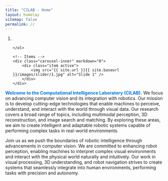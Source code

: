 ```yaml
---
title: "CILAB - Home"
layout: homelay
sitemap: false
permalink: //
---
```


<div markdown="0" id="carousel" class="carousel slide" data-ride="carousel" data-interval="100000" data-pause="hover" >
    <!-- Menu -->
    <ol class="carousel-indicators">
        <li data-target="#carousel" data-slide-to="0" class="active"></li>
        <!-- <li data-target="#carousel" data-slide-to="1"></li> -->

    </ol>

    <!-- Items -->
    <div class="carousel-inner" markdown="0">
        <div class="item active">
            <img src="{{ site.url }}{{ site.baseurl }}/images/slider/1.jpg" alt="Slide 1" />
        </div>
    </div>
<!--   <a class="left carousel-control" href="#carousel" role="button" data-slide="prev">
    <span class="glyphicon glyphicon-chevron-left" aria-hidden="true"></span>
    <span class="sr-only">Previous</span>
  </a>
  <a class="right carousel-control" href="#carousel" role="button" data-slide="next">
    <span class="glyphicon glyphicon-chevron-right" aria-hidden="true"></span>
    <span class="sr-only">Next</span>
  </a> -->
</div>

<strong style="color: #0076df;">Welcome to the Computational Intelligence Laboratory (CILAB).</strong>
We focus on advancing computer vision and its integration with robotics. Our mission is to develop cutting-edge technologies that enable machines to perceive, understand, and interact with the world through visual data. Our research covers a broad range of topics, including multimodal perception, 3D reconstruction, and image search and matching. By exploring these areas, we aim to create intelligent and adaptable robotic systems capable of performing complex tasks in real-world environments.

Join us as we push the boundaries of robotic intelligence through advancements in computer vision. We are committed to enhancing robot perception, enabling machines to interpret complex visual environments and interact with the physical world naturally and intuitively. Our work in visual processing, 3D understanding, and robot navigation strives to create systems that seamlessly integrate into human environments, performing tasks with precision and autonomy.